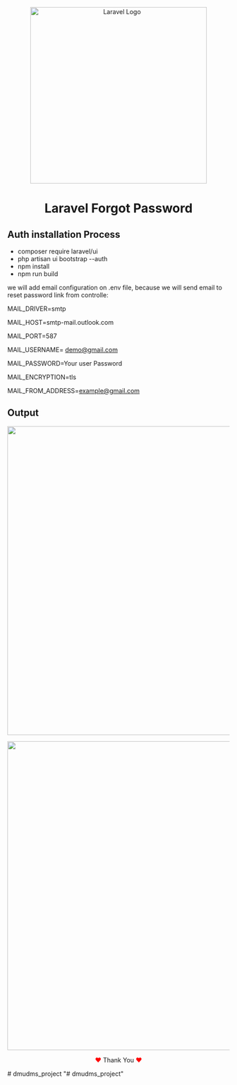 <p align="center"><a href="https://laravel.com" target="_blank"><img src="https://raw.githubusercontent.com/laravel/art/master/logo-lockup/5%20SVG/2%20CMYK/1%20Full%20Color/laravel-logolockup-cmyk-red.svg" width="400" alt="Laravel Logo"></a></p>

<h1 align="center">Laravel Forgot Password</h1>

## Auth installation Process

- composer require laravel/ui
- php artisan ui bootstrap --auth
- npm install
- npm run build

we will add email configuration on .env file, because we will send email to reset password link from controlle:

MAIL_DRIVER=smtp

MAIL_HOST=smtp-mail.outlook.com

MAIL_PORT=587

MAIL_USERNAME= demo@gmail.com

MAIL_PASSWORD=Your user Password

MAIL_ENCRYPTION=tls

MAIL_FROM_ADDRESS=example@gmail.com


## Output


<p align="center">
<img width="700px" src="https://user-images.githubusercontent.com/80118217/208971418-7fc7cd04-b38b-4ccf-bd1b-4a8e968115d0.JPG">
</p>

<p align="center">
<img width="700px" src="https://user-images.githubusercontent.com/80118217/208971526-31fec9cc-e549-4fb9-beb5-d8b853e89f36.JPG">
</p>

<p align="center"><span style="color: red;">&hearts;</span> Thank You <span style="color: red;">&hearts;</span></p>
# dmudms_project
"# dmudms_project" 
